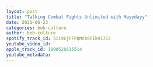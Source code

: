 ```yaml
---
layout: post
title: "Talking Combat Fights Unlimited with Mayydayy"
date: 2021-06-23
categories: bob-culture
author: bob-culture
spotify_track_id: 5ii9EjFFPQMnb6FIk917E2
youtube_video_id: 
apple_track_id: 1000526615514
youtube_metadata: 
---
```

